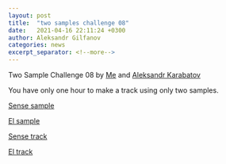 ```yaml
---
layout: post
title:  "two samples challenge 08"
date:   2021-04-16 22:11:24 +0300
author: Aleksandr Gilfanov
categories: news
excerpt_separator: <!--more-->
---
```

Two Sample Challenge 08 by
[Me](https://github.com/aleksandrgilfanov) and
[Aleksandr Karabatov](https://github.com/elektron314)

You have only one hour to make a track using only two samples.
<!--more-->

[Sense sample](/mp3/sample-2021-08-sense.mp3)

[El sample](/mp3/sample-2021-08-el.mp3)

[Sense track](/mp3/track-2021-08-sense.mp3)

[El track](/mp3/track-2021-08-el.mp3)
